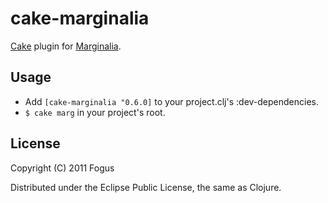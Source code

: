 # cake-marginalia

[Cake](https://github.com/flatland/cake) plugin for [Marginalia](https://github.com/fogus/marginalia).

## Usage

* Add `[cake-marginalia "0.6.0]` to your project.clj's :dev-dependencies.
* `$ cake marg` in your project's root.

## License

Copyright (C) 2011 Fogus

Distributed under the Eclipse Public License, the same as Clojure.
